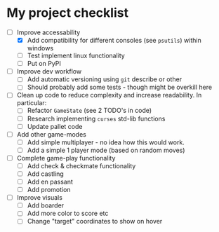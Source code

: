 # My project checklist

- [ ] Improve accessability
  - [X] Add compatibility for different consoles (see `psutils`) within windows
  - [ ] Test implement linux functionality
  - [ ] Put on PyPI
- [ ] Improve dev workflow
  - [ ] Add automatic versioning using `git` describe or other
  - [ ] Should probably add some tests - though might be overkill here
- [ ] Clean up code to reduce complexity and increase readability. In particular:
  - [ ] Refactor `GameState` (see 2 TODO's in code)
  - [ ] Research implementing `curses` std-lib functions
  - [ ] Update pallet code
- [ ] Add other game-modes
  - [ ] Add simple multiplayer - no idea how this would work.
  - [ ] Add a simple 1 player mode (based on random moves)
- [ ] Complete game-play functionality
  - [ ] Add check & checkmate functionality
  - [ ] Add castling
  - [ ] Add en passant
  - [ ] Add promotion
- [ ] Improve visuals
  - [ ] Add boarder
  - [ ] Add more color to score etc
  - [ ] Change "target" coordinates to show on hover